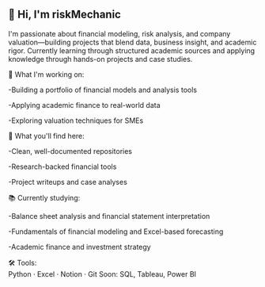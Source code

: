 ## 👋 Hi, I'm riskMechanic
I'm passionate about financial modeling, risk analysis, and company valuation—building projects that blend data, business insight, and academic rigor.
Currently learning through structured academic sources and applying knowledge through hands-on projects and case studies.

🔧 What I'm working on:<br/>

-Building a portfolio of financial models and analysis tools

-Applying academic finance to real-world data

-Exploring valuation techniques for SMEs

💼 What you'll find here:<br/>

-Clean, well-documented repositories

-Research-backed financial tools

-Project writeups and case analyses

📚 Currently studying:<br/>

-Balance sheet analysis and financial statement interpretation

-Fundamentals of financial modeling and Excel-based forecasting

-Academic finance and investment strategy

🛠️ Tools:<br/>
Python · Excel · Notion · Git
Soon: SQL, Tableau, Power BI

